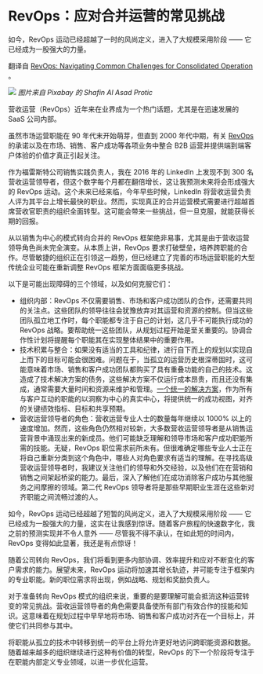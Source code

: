 # RevOps：应对合并运营的常见挑战

如今，RevOps 运动已经超越了一时的风尚定义，进入了大规模采用阶段 —— 它已经成为一股强大的力量。

翻译自 [RevOps: Navigating Common Challenges for Consolidated Operation](https://thenewstack.io/revops-navigating-common-challenges-for-consolidated-operation/) 。

![](https://cdn.thenewstack.io/media/2023/08/e5d6826e-statistics-6289833_1280-1024x819.png)
*图片来自 Pixabay 的 Shafin Al Asad Protic*

营收运营（RevOps）近年来在业界成为一个热门话题，尤其是在迅速发展的 SaaS 公司内部。

虽然市场运营职能在 90 年代末开始萌芽，但直到 2000 年代中期，有关 [RevOps](https://www.anaplan.com/resources/analyst-report/forrester-the-revenue-operations-charter/) 的承诺以及在市场、销售、客户成功等各项业务中整合 B2B 运营并提供端到端客户体验的价值才真正引起关注。

作为福雷斯特公司销售实践负责人，我在 2016 年的 LinkedIn 上发现不到 300 名营收运营领导者，但这个数字每个月都在翻倍增长，这让我预测未来将会形成强大的 RevOps 运动。这个未来已经来临，今年早些时候，LinkedIn 将营收运营负责人评为其平台上增长最快的职业。然而，实现真正的合并运营模式需要进行超越首席营收官职责的组织全面转型。这可能会带来一些挑战，但一旦克服，就能获得长期的回报。

从以销售为中心的模式转向合并的 RevOps 框架绝非易事，尤其是由于营收运营领导角色尚未完全演变。从本质上讲，RevOps 要求打破壁垒，培养跨职能的合作。尽管敏捷的组织正在引领这一趋势，但已经建立了完善的市场运营职能的大型传统企业可能在重新调整 RevOps 框架方面面临更多挑战。

以下是可能出现障碍的三个领域，以及如何克服它们：

* 组织内部：RevOps 不仅需要销售、市场和客户成功团队的合作，还需要共同的关注点。这些团队的领导往往会犹豫放弃对其运营和资源的控制。但当这些团队孤立地工作时，每个职能都专注于自己的计划，这几乎不可能执行成功的 RevOps 战略。要帮助统一这些团队，从规划过程开始是至关重要的。协调合作性计划将提醒每个职能其在实现整体结果中的重要作用。
* 技术积累与整合：如果没有适当的工具和纪律，进行自下而上的规划以实现自上而下的目标可能会很困难。问题在于，当孤立的运营历史根深蒂固时，这可能意味着市场、销售和客户成功团队都购买了具有重叠功能的自己的技术。这造成了技术解决方案的债务，这些解决方案不仅运行成本昂贵，而且还没有集成，通常需要大量时间和资源来维护和管理。[一个统一的解决方案](https://www.anaplan.com/solutions/revenue-operations-software/)，作为所有与客户互动的职能的以洞察为中心的真实中心，将提供统一的成功视图，对齐的关键绩效指标、目标和共享预期。
* 营收运营领导者的角色：营收运营专业人士的数量每年继续以 1000% 以上的速度增加。然而，这些角色仍然相对较新，大多数营收运营领导者是从销售运营背景中涌现出来的新成员。他们可能缺乏理解和领导市场和客户成功职能所需的技能。无疑，RevOps 职位需求前所未有。但很难确定哪些专业人士正在将自己重新分类到这个角色中，哪些人对角色要求有适当的理解。在寻找高级营收运营领导者时，我建议关注他们的领导和外交经验，以及他们在在营销和销售之间架起桥梁的能力。最后，深入了解他们在成功消除客户成功与其他服务之间摩擦的领域。第二代 RevOps 领导者将是那些早期职业生涯在这些新对齐职能之间流畅过渡的人。

如今，RevOps 运动已经超越了短暂的风尚定义，进入了大规模采用阶段 —— 它已经成为一股强大的力量，这实在让我感到惊讶。随着客户旅程的快速数字化，我之前的预测实现并不令人意外 —— 尽管我不得不承认，在如此短的时间内，RevOps 变得如此显著，我还是有点惊讶！

随着公司转向 RevOps，我们将看到更多内部协调、效率提升和应对不断变化的客户需求的能力。展望未来，RevOps 运动将加速其增长轨迹，并可能专注于框架内的专业职能。新的职位需求将出现，例如战略、规划和奖励负责人。

对于准备转向 RevOps 模式的组织来说，重要的是要理解可能会抵消这种运营转变的常见挑战。营收运营领导者的角色需要具备使所有部门有效合作的技能和知识。这意味着在规划过程中早早地将市场、销售和客户成功对齐在一个目标上，并使它们共同参与其中。

将职能从孤立的技术中转移到统一的平台上将允许更好地访问跨职能资源和数据。随着越来越多的组织继续进行这种有价值的转型，RevOps 的下一个阶段将专注于在职能内部定义专业领域，以进一步优化运营。

